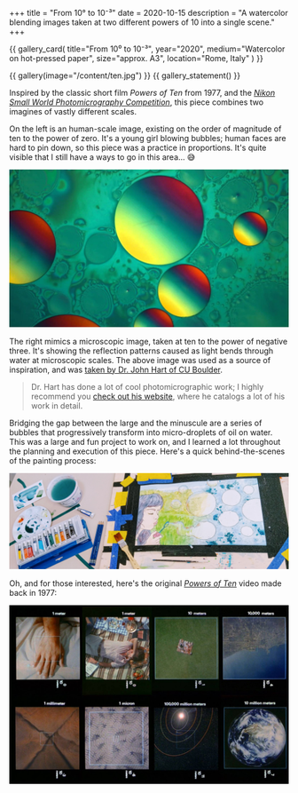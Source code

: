 +++
title = "From 10° to 10⁻³"
date = 2020-10-15
description = "A watercolor blending images taken at two different powers of 10 into a single scene."
+++

{{
    gallery_card(
        title="From 10⁰ to 10⁻³",
        year="2020",
        medium="Watercolor on hot-pressed paper",
        size="approx. A3",
        location="Rome, Italy"
    )
}}

{{ gallery(image="/content/ten.jpg") }}
{{ gallery_statement() }}

Inspired by the classic short film *Powers of Ten* from 1977, and the [*Nikon Small World Photomicrography Competition*](https://www.nikonsmallworld.com/), this piece combines two imagines of vastly different scales.

On the left is an human-scale image, existing on the order of magnitude of ten to the power of zero. It's a young girl blowing bubbles; human faces are hard to pin down, so this piece was a practice in proportions. It's quite visible that I still have a ways to go in this area... 😅

![Oil on water, creating beautiful refraction patterns](/content/oil.jpg)

The right mimics a microscopic image, taken at ten to the power of negative three. It's showing the reflection patterns caused as light bends through water at microscopic scales. The above image was used as a source of inspiration, and was [taken by Dr. John Hart of CU Boulder](https://www.nikonsmallworld.com/galleries/2014-small-world-in-motion-competition/oil-on-water).

> Dr. Hart has done a lot of cool photomicrographic work; I highly recommend you [check out his website](http://www.hart3d.com/pages/gallery-content/index.html), where he catalogs a lot of his work in detail.

Bridging the gap between the large and the minuscule are a series of bubbles that progressively transform into micro-droplets of oil on water. This was a large and fun project to work on, and I learned a lot throughout the planning and execution of this piece. Here's a quick behind-the-scenes of the painting process:

![Work in progress painting on the right, watercolors, tape, and other materials on the left](/content/ten-wip.jpg)

Oh, and for those interested, here's the original [*Powers of Ten*](https://youtu.be/0fKBhvDjuy0?t=13) video made back in 1977:

[![Powers of 10 on YouTube](/content/powers-of-ten.jpg)](https://youtu.be/0fKBhvDjuy0?t=13)

</div>
